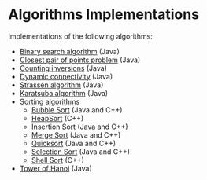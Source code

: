 # Algorithms Implementations

Implementations of the following algorithms:

+ [Binary search algorithm](http://en.wikipedia.org/wiki/Binary_search_algorithm) (Java)
+ [Closest pair of points problem](http://en.wikipedia.org/wiki/Closest_pair_of_points_problem) (Java)
+ [Counting inversions](http://en.wikipedia.org/wiki/Inversion_%28discrete_mathematics%29) (Java)
+ [Dynamic connectivity](http://algs4.cs.princeton.edu/15uf/) (Java)
+ [Strassen algorithm](http://en.wikipedia.org/wiki/Strassen_algorithm) (Java)
+ [Karatsuba algorithm](http://en.wikipedia.org/wiki/Karatsuba_algorithm) (Java)
+ [Sorting algorithms](http://en.wikipedia.org/wiki/Sorting_algorithm)
    + [Bubble Sort](http://en.wikipedia.org/wiki/Bubble_sort) (Java and C++)
    + [HeapSort](http://en.wikipedia.org/wiki/Heapsort) (C++)
    + [Insertion Sort](http://en.wikipedia.org/wiki/Insertion_sort) (Java and C++)
    + [Merge Sort](http://en.wikipedia.org/wiki/Merge_sort) (Java and C++)
    + [Quicksort](http://en.wikipedia.org/wiki/Quicksort) (Java and C++)
    + [Selection Sort](http://en.wikipedia.org/wiki/Selection_sort) (Java and C++)
    + [Shell Sort](http://en.wikipedia.org/wiki/Shellsort) (C++)
+ [Tower of Hanoi](http://en.wikipedia.org/wiki/Tower_of_Hanoi) (Java)
